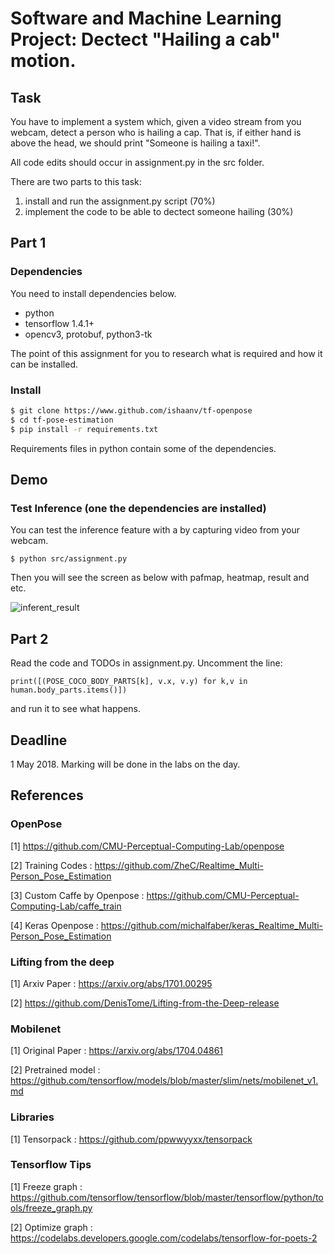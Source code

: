 # Software and Machine Learning Project: Dectect "Hailing a cab" motion.
<!-- 
'Openpose' for human pose estimation have been implemented using Tensorflow. It also provides several variants that have made some changes to the network structure for **real-time processing on the CPU or low-power embedded devices.** -->

## Task
You have to implement a system which, given a video stream from you webcam, detect a person who is hailing a cap. That is, if either hand is above the head, we should print "Someone is hailing a taxi!". 

All code edits should occur in assignment.py in the src folder.

There are two parts to this task:
1. install and run the assignment.py script (70%)
2. implement the code to be able to dectect someone hailing (30%)


## Part 1
### Dependencies

You need to install dependencies below.

- python
- tensorflow 1.4.1+
- opencv3, protobuf, python3-tk

The point of this assignment for you to research what is required and how it can be installed.
### Install

```bash
$ git clone https://www.github.com/ishaanv/tf-openpose
$ cd tf-pose-estimation
$ pip install -r requirements.txt
```

Requirements files in python contain some of the dependencies.

## Demo

### Test Inference (one the dependencies are installed)

You can test the inference feature with a by capturing video from your webcam.

```
$ python src/assignment.py
```

<!-- Or if that doesn't whatever reason, test the inference feature with a single image.

```
$ python3 src/assignment.py --image=...
``` -->

Then you will see the screen as below with pafmap, heatmap, result and etc.

![inferent_result](./etcs/inference_result2.png)

## Part 2

Read the code and TODOs in assignment.py. Uncomment the line:
```
print([(POSE_COCO_BODY_PARTS[k], v.x, v.y) for k,v in human.body_parts.items()])
```
and run it to see what happens.

## Deadline

1 May 2018. Marking will be done in the labs on the day.

## References

### OpenPose

[1] https://github.com/CMU-Perceptual-Computing-Lab/openpose

[2] Training Codes : https://github.com/ZheC/Realtime_Multi-Person_Pose_Estimation

[3] Custom Caffe by Openpose : https://github.com/CMU-Perceptual-Computing-Lab/caffe_train

[4] Keras Openpose : https://github.com/michalfaber/keras_Realtime_Multi-Person_Pose_Estimation

### Lifting from the deep

[1] Arxiv Paper : https://arxiv.org/abs/1701.00295

[2] https://github.com/DenisTome/Lifting-from-the-Deep-release

### Mobilenet

[1] Original Paper : https://arxiv.org/abs/1704.04861

[2] Pretrained model : https://github.com/tensorflow/models/blob/master/slim/nets/mobilenet_v1.md

### Libraries

[1] Tensorpack : https://github.com/ppwwyyxx/tensorpack

### Tensorflow Tips

[1] Freeze graph : https://github.com/tensorflow/tensorflow/blob/master/tensorflow/python/tools/freeze_graph.py

[2] Optimize graph : https://codelabs.developers.google.com/codelabs/tensorflow-for-poets-2
